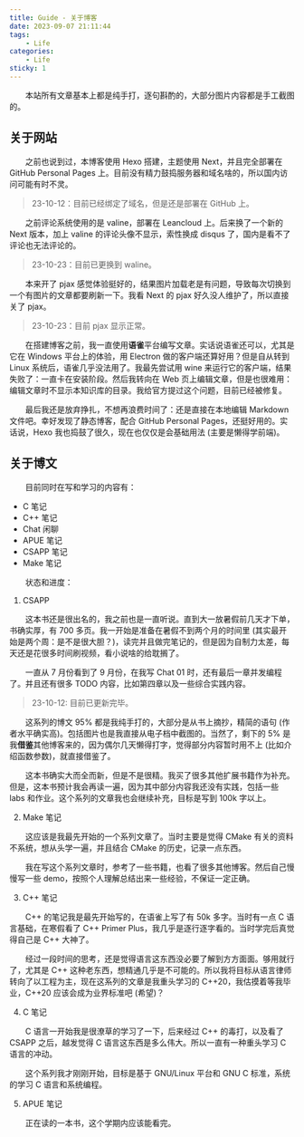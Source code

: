 ```yaml
---
title: Guide - 关于博客
date: 2023-09-07 21:11:44
tags:
    - Life
categories:
    - Life
sticky: 1
---
```


&emsp;&emsp;本站所有文章基本上都是纯手打，逐句斟酌的，大部分图片内容都是手工截图的。

<!-- more -->

## 关于网站

&emsp;&emsp;之前也说到过，本博客使用 Hexo 搭建，主题使用 Next，并且完全部署在 GitHub Personal Pages 上。目前没有精力鼓捣服务器和域名啥的，所以国内访问可能有时不灵。

>   23-10-12：目前已经绑定了域名，但是还是部署在 GitHub 上。

&emsp;&emsp;之前评论系统使用的是 valine，部署在 Leancloud 上。后来换了一个新的 Next 版本，加上 valine 的评论头像不显示，索性换成 disqus 了，国内是看不了评论也无法评论的。

>   23-10-23：目前已更换到 waline。

&emsp;&emsp;本来开了 pjax 感觉体验挺好的，结果图片加载老是有问题，导致每次切换到一个有图片的文章都要刷新一下。我看 Next 的 pjax 好久没人维护了，所以直接关了 pjax。

>   23-10-23：目前 pjax 显示正常。

&emsp;&emsp;在搭建博客之前，我一直使用**语雀**平台编写文章。实话说语雀还可以，尤其是它在 Windows 平台上的体验，用 Electron 做的客户端还算好用？但是自从转到 Linux 系统后，语雀几乎没法用了。我最先尝试用 wine 来运行它的客户端，结果失败了：一直卡在安装阶段。然后我转向在 Web 页上编辑文章，但是也很难用：编辑文章时不显示本知识库的目录。我给官方提过这个问题，目前已经被修复。

&emsp;&emsp;最后我还是放弃挣扎，不想再浪费时间了：还是直接在本地编辑 Markdown 文件吧。幸好发现了静态博客，配合 GitHub Personal Pages，还挺好用的。实话说，Hexo 我也捣鼓了很久，现在也仅仅是会基础用法 (主要是懒得学前端)。

## 关于博文

&emsp;&emsp;目前同时在写和学习的内容有：

-   C 笔记
-   C++ 笔记
-   Chat 闲聊
-   APUE 笔记
-   CSAPP 笔记
-   Make 笔记

&emsp;&emsp;状态和进度：

1.   CSAPP

&emsp;&emsp;这本书还是很出名的，我之前也是一直听说。直到大一放暑假前几天才下单，书确实厚，有 700 多页。我一开始是准备在暑假不到两个月的时间里 (其实最开始是两个周：是不是很大胆？)，读完并且做完笔记的，但是因为自制力太差，每天还是花很多时间刷视频，看小说啥的给耽搁了。

&emsp;&emsp;一直从 7 月份看到了 9 月份，在我写 Chat 01 时，还有最后一章并发编程了。并且还有很多 TODO 内容，比如第四章以及一些综合实践内容。

>   23-10-12: 目前已更新完毕。

&emsp;&emsp;这系列的博文 95% 都是我纯手打的，大部分是从书上摘抄，精简的语句 (作者水平确实高)。包括图片也是我直接从电子档中截图的。当然了，剩下的 5% 是我**借鉴**其他博客来的，因为偶尔几天懒得打字，觉得部分内容暂时用不上 (比如介绍函数参数)，就直接借鉴了。

&emsp;&emsp;这本书确实大而全而新，但是不是很精。我买了很多其他扩展书籍作为补充。但是，这本书预计我会再读一遍，因为其中部分内容我还没有实践，包括一些 labs 和作业。这个系列的文章我也会继续补充，目标是写到 100k 字以上。

2.   Make 笔记

&emsp;&emsp;这应该是我最先开始的一个系列文章了。当时主要是觉得 CMake 有关的资料不系统，想从头学一遍，并且结合 CMake 的历史，记录一点东西。

&emsp;&emsp;我在写这个系列文章时，参考了一些书籍，也看了很多其他博客。然后自己慢慢写一些 demo，按照个人理解总结出来一些经验，不保证一定正确。

3.   C++ 笔记

&emsp;&emsp;C++ 的笔记我是最先开始写的，在语雀上写了有 50k 多字。当时有一点 C 语言基础，在寒假看了 C++ Primer Plus，我几乎是逐行逐字看的。当时学完后真觉得自己是 C++ 大神了。

&emsp;&emsp;经过一段时间的思考，还是觉得语言这东西没必要了解到方方面面。够用就行了，尤其是 C++ 这种老东西，想精通几乎是不可能的。所以我将目标从语言律师转向了以工程为主，现在这系列的文章是我重头学习的 C++20，我估摸着等我毕业，C++20 应该会成为业界标准吧 (希望)？

4.   C 笔记

&emsp;&emsp;C 语言一开始我是很潦草的学习了一下，后来经过 C++ 的毒打，以及看了 CSAPP 之后，越发觉得 C 语言这东西是多么伟大。所以一直有一种重头学习 C 语言的冲动。

&emsp;&emsp;这个系列我才刚刚开始，目标是基于 GNU/Linux 平台和 GNU C 标准，系统的学习 C 语言和系统编程。

5.   APUE 笔记

&emsp;&emsp;正在读的一本书，这个学期内应该能看完。
